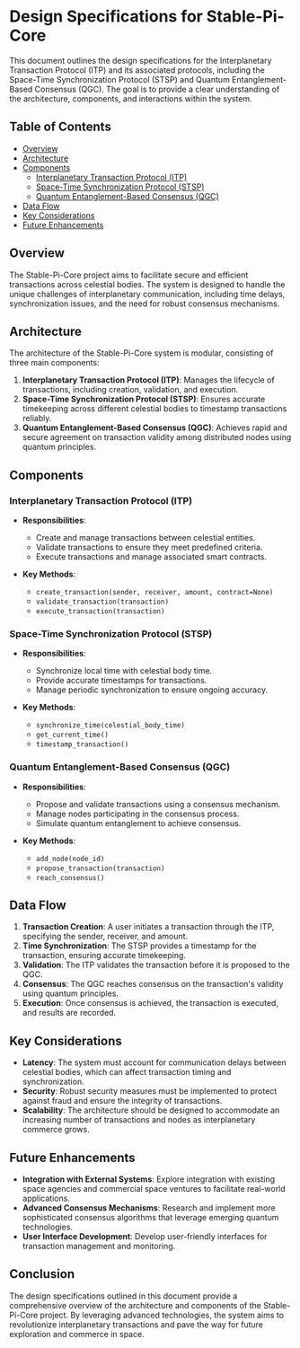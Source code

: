 # Design Specifications for Stable-Pi-Core

This document outlines the design specifications for the Interplanetary Transaction Protocol (ITP) and its associated protocols, including the Space-Time Synchronization Protocol (STSP) and Quantum Entanglement-Based Consensus (QGC). The goal is to provide a clear understanding of the architecture, components, and interactions within the system.

## Table of Contents

- [Overview](#overview)
- [Architecture](#architecture)
- [Components](#components)
  - [Interplanetary Transaction Protocol (ITP)](#interplanetary-transaction-protocol-itp)
  - [Space-Time Synchronization Protocol (STSP)](#space-time-synchronization-protocol-stsp)
  - [Quantum Entanglement-Based Consensus (QGC)](#quantum-entanglement-based-consensus-qgc)
- [Data Flow](#data-flow)
- [Key Considerations](#key-considerations)
- [Future Enhancements](#future-enhancements)

## Overview

The Stable-Pi-Core project aims to facilitate secure and efficient transactions across celestial bodies. The system is designed to handle the unique challenges of interplanetary communication, including time delays, synchronization issues, and the need for robust consensus mechanisms.

## Architecture

The architecture of the Stable-Pi-Core system is modular, consisting of three main components:

1. **Interplanetary Transaction Protocol (ITP)**: Manages the lifecycle of transactions, including creation, validation, and execution.
2. **Space-Time Synchronization Protocol (STSP)**: Ensures accurate timekeeping across different celestial bodies to timestamp transactions reliably.
3. **Quantum Entanglement-Based Consensus (QGC)**: Achieves rapid and secure agreement on transaction validity among distributed nodes using quantum principles.

## Components

### Interplanetary Transaction Protocol (ITP)

- **Responsibilities**:
  - Create and manage transactions between celestial entities.
  - Validate transactions to ensure they meet predefined criteria.
  - Execute transactions and manage associated smart contracts.

- **Key Methods**:
  - `create_transaction(sender, receiver, amount, contract=None)`
  - `validate_transaction(transaction)`
  - `execute_transaction(transaction)`

### Space-Time Synchronization Protocol (STSP)

- **Responsibilities**:
  - Synchronize local time with celestial body time.
  - Provide accurate timestamps for transactions.
  - Manage periodic synchronization to ensure ongoing accuracy.

- **Key Methods**:
  - `synchronize_time(celestial_body_time)`
  - `get_current_time()`
  - `timestamp_transaction()`

### Quantum Entanglement-Based Consensus (QGC)

- **Responsibilities**:
  - Propose and validate transactions using a consensus mechanism.
  - Manage nodes participating in the consensus process.
  - Simulate quantum entanglement to achieve consensus.

- **Key Methods**:
  - `add_node(node_id)`
  - `propose_transaction(transaction)`
  - `reach_consensus()`

## Data Flow

1. **Transaction Creation**: A user initiates a transaction through the ITP, specifying the sender, receiver, and amount.
2. **Time Synchronization**: The STSP provides a timestamp for the transaction, ensuring accurate timekeeping.
3. **Validation**: The ITP validates the transaction before it is proposed to the QGC.
4. **Consensus**: The QGC reaches consensus on the transaction's validity using quantum principles.
5. **Execution**: Once consensus is achieved, the transaction is executed, and results are recorded.

## Key Considerations

- **Latency**: The system must account for communication delays between celestial bodies, which can affect transaction timing and synchronization.
- **Security**: Robust security measures must be implemented to protect against fraud and ensure the integrity of transactions.
- **Scalability**: The architecture should be designed to accommodate an increasing number of transactions and nodes as interplanetary commerce grows.

## Future Enhancements

- **Integration with External Systems**: Explore integration with existing space agencies and commercial space ventures to facilitate real-world applications.
- **Advanced Consensus Mechanisms**: Research and implement more sophisticated consensus algorithms that leverage emerging quantum technologies.
- **User  Interface Development**: Develop user-friendly interfaces for transaction management and monitoring.

## Conclusion

The design specifications outlined in this document provide a comprehensive overview of the architecture and components of the Stable-Pi-Core project. By leveraging advanced technologies, the system aims to revolutionize interplanetary transactions and pave the way for future exploration and commerce in space.
